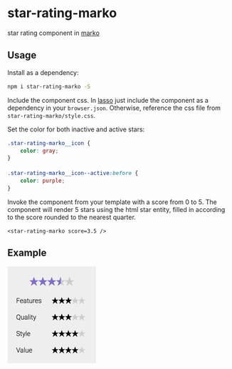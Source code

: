 # star-rating-marko

star rating component in [marko](https://github.com/marko-js/marko)

## Usage

Install as a dependency:
```sh
npm i star-rating-marko -S
```

Include the component css. In [lasso](https://github.com/lasso-js/lasso)
just include the component as a dependency in your `browser.json`.
Otherwise, reference the css file from `star-rating-marko/style.css`.

Set the color for both inactive and active stars:
```css
.star-rating-marko__icon {
    color: gray;
}

.star-rating-marko__icon--active:before {
    color: purple;
}
```

Invoke the component from your template with a score from 0 to 5.
The component will render 5 stars using the html star entity,
filled in according to the score rounded to the nearest quarter.
```marko
<star-rating-marko score=3.5 />
```

## Example
<img src="example.png?raw=true" width="199" alt="example screenshot" />
